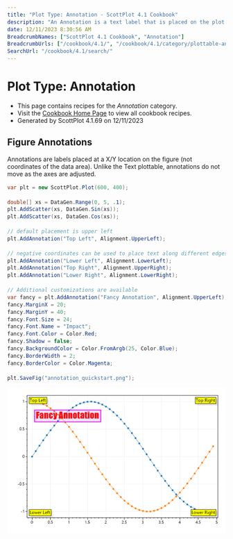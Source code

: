 ```yaml
---
title: "Plot Type: Annotation - ScottPlot 4.1 Cookbook"
description: "An Annotation is a text label that is placed on the plot in pixel space (not in coordinate space like a Text object)."
date: 12/11/2023 8:30:56 AM
BreadcrumbNames: ["ScottPlot 4.1 Cookbook", "Annotation"]
BreadcrumbUrls: ["/cookbook/4.1/", "/cookbook/4.1/category/plottable-annotation/"]
SearchUrl: "/cookbook/4.1/search/"
---
```


# Plot Type: Annotation
* This page contains recipes for the _Annotation_ category.
* Visit the [Cookbook Home Page](../../) to view all cookbook recipes.
* Generated by ScottPlot 4.1.69 on 12/11/2023
## Figure Annotations

Annotations are labels placed at a X/Y location on the figure (not coordinates of the data area). Unlike the Text plottable, annotations do not move as the axes are adjusted.

```cs
var plt = new ScottPlot.Plot(600, 400);

double[] xs = DataGen.Range(0, 5, .1);
plt.AddScatter(xs, DataGen.Sin(xs));
plt.AddScatter(xs, DataGen.Cos(xs));

// default placement is upper left
plt.AddAnnotation("Top Left", Alignment.UpperLeft);

// negative coordinates can be used to place text along different edges
plt.AddAnnotation("Lower Left", Alignment.LowerLeft);
plt.AddAnnotation("Top Right", Alignment.UpperRight);
plt.AddAnnotation("Lower Right", Alignment.LowerRight);

// Additional customizations are available
var fancy = plt.AddAnnotation("Fancy Annotation", Alignment.UpperLeft);
fancy.MarginX = 20;
fancy.MarginY = 40;
fancy.Font.Size = 24;
fancy.Font.Name = "Impact";
fancy.Font.Color = Color.Red;
fancy.Shadow = false;
fancy.BackgroundColor = Color.FromArgb(25, Color.Blue);
fancy.BorderWidth = 2;
fancy.BorderColor = Color.Magenta;

plt.SaveFig("annotation_quickstart.png");
```

<img src='../../images/annotation_quickstart.png' class='d-block mx-auto my-5' />



